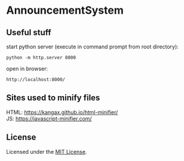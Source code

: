 # AnnouncementSystem

## Useful stuff
start python server (execute in command prompt from root directory):
```
python -m http.server 8000
```
open in browser:
```
http://localhost:8000/
```
## Sites used to minify files
HTML: https://kangax.github.io/html-minifier/  
JS: https://javascript-minifier.com/  
## License
Licensed under the [MIT License](LICENSE).
